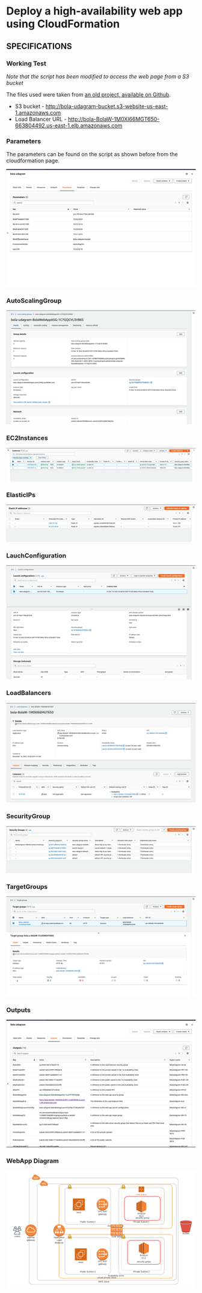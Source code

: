 # Deploy a high-availability web app using CloudFormation

## SPECIFICATIONS

### Working Test

_Note that the script has been modified to access the web page from a S3 bucket_

The files used were taken from [an old project, available on Github](https://github.com/bolah2009/js-ttt).

- S3 bucket - http://bola-udagram-bucket.s3-website-us-east-1.amazonaws.com
- Load Balancer URL - http://bola-BolaW-1M0XI66MGT650-663804492.us-east-1.elb.amazonaws.com

### Parameters

The parameters can be found on the script as shown before from the cloudformation page.

![Parameters](./Parameters.png)

### AutoScalingGroup

![AutoScalingGroup](AutoScalingGroup.png)

### EC2Instances

![EC2Instances](EC2Instances.png)

### ElasticIPs

![ElasticIPs](ElasticIPs.png)

### LauchConfiguration

![LauchConfiguration](LauchConfiguration.png)

### LoadBalancers

![LoadBalancers](LoadBalancers.png)

### SecurityGroup

![SecurityGroup](SecurityGroup.png)

### TargetGroups

![TargetGroups](TargetGroups.png)

### Outputs

![Outputs](Outputs.png)

### WebApp Diagram

![WebApp Diagram](./AWSWebAppUdagram.png)
